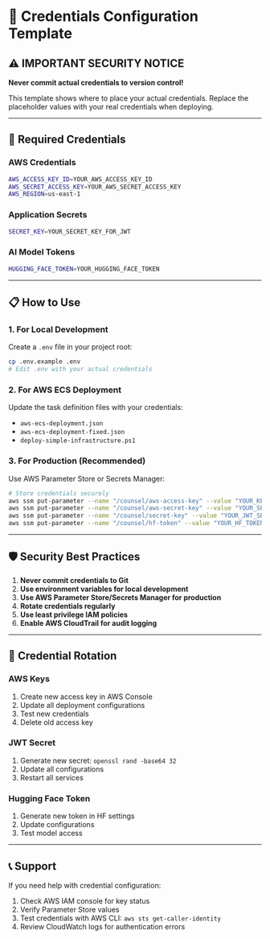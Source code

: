 # 🔐 Credentials Configuration Template

## ⚠️ IMPORTANT SECURITY NOTICE
**Never commit actual credentials to version control!**

This template shows where to place your actual credentials. Replace the placeholder values with your real credentials when deploying.

---

## 🔑 Required Credentials

### AWS Credentials
```bash
AWS_ACCESS_KEY_ID=YOUR_AWS_ACCESS_KEY_ID
AWS_SECRET_ACCESS_KEY=YOUR_AWS_SECRET_ACCESS_KEY
AWS_REGION=us-east-1
```

### Application Secrets
```bash
SECRET_KEY=YOUR_SECRET_KEY_FOR_JWT
```

### AI Model Tokens
```bash
HUGGING_FACE_TOKEN=YOUR_HUGGING_FACE_TOKEN
```

---

## 📋 How to Use

### 1. For Local Development
Create a `.env` file in your project root:
```bash
cp .env.example .env
# Edit .env with your actual credentials
```

### 2. For AWS ECS Deployment
Update the task definition files with your credentials:
- `aws-ecs-deployment.json`
- `aws-ecs-deployment-fixed.json`
- `deploy-simple-infrastructure.ps1`

### 3. For Production (Recommended)
Use AWS Parameter Store or Secrets Manager:
```bash
# Store credentials securely
aws ssm put-parameter --name "/counsel/aws-access-key" --value "YOUR_KEY" --type "SecureString"
aws ssm put-parameter --name "/counsel/aws-secret-key" --value "YOUR_SECRET" --type "SecureString"
aws ssm put-parameter --name "/counsel/secret-key" --value "YOUR_JWT_SECRET" --type "SecureString"
aws ssm put-parameter --name "/counsel/hf-token" --value "YOUR_HF_TOKEN" --type "SecureString"
```

---

## 🛡️ Security Best Practices

1. **Never commit credentials to Git**
2. **Use environment variables for local development**
3. **Use AWS Parameter Store/Secrets Manager for production**
4. **Rotate credentials regularly**
5. **Use least privilege IAM policies**
6. **Enable AWS CloudTrail for audit logging**

---

## 🔄 Credential Rotation

### AWS Keys
1. Create new access key in AWS Console
2. Update all deployment configurations
3. Test new credentials
4. Delete old access key

### JWT Secret
1. Generate new secret: `openssl rand -base64 32`
2. Update all configurations
3. Restart all services

### Hugging Face Token
1. Generate new token in HF settings
2. Update configurations
3. Test model access

---

## 📞 Support

If you need help with credential configuration:
1. Check AWS IAM console for key status
2. Verify Parameter Store values
3. Test credentials with AWS CLI: `aws sts get-caller-identity`
4. Review CloudWatch logs for authentication errors
